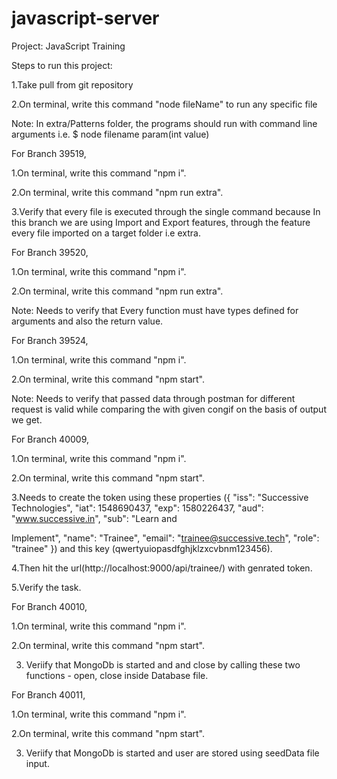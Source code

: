 # javascript-server

Project: JavaScript Training


Steps to run this project:

1.Take pull from git repository 

2.On terminal, write this command "node fileName" to run any specific file


Note: In extra/Patterns folder, the programs should run with command line arguments i.e. $ node filename param(int value)


For Branch 39519,

1.On terminal, write this command "npm i".

2.On terminal, write this command "npm run extra".

3.Verify that every file is executed through the single command because In this branch we are using Import and Export features, through the feature every file imported on a target folder i.e extra.


For Branch 39520,

1.On terminal, write this command "npm i".

2.On terminal, write this command "npm run extra".

Note: Needs to verify that Every function must have types defined for arguments and also the return value.

For Branch 39524,

1.On terminal, write this command "npm i".

2.On terminal, write this command "npm start".

Note: Needs to verify that passed data through postman for different request is valid while comparing the with given congif on the basis of output we get.

For Branch 40009,

1.On terminal, write this command "npm i".

2.On terminal, write this command "npm start".

3.Needs to create the token using these properties ({ "iss": "Successive Technologies", "iat": 1548690437, "exp": 1580226437, "aud": "www.successive.in&quot;, "sub": "Learn and 

Implement", "name": "Trainee", "email": "trainee@successive.tech", "role": "trainee" }) and this key (qwertyuiopasdfghjklzxcvbnm123456).

4.Then hit the url(http://localhost:9000/api/trainee/) with genrated token.

5.Verify the task.


For Branch 40010,

1.On terminal, write this command "npm i".

2.On terminal, write this command "npm start".

3. Veriify that MongoDb is started and and close by calling these two functions - open, close inside Database file.

For Branch 40011,

1.On terminal, write this command "npm i".

2.On terminal, write this command "npm start".

3. Veriify that MongoDb is started and user are stored using seedData file input.
